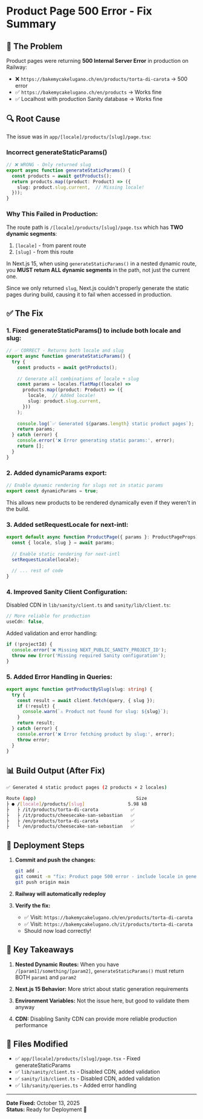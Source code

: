 # Product Page 500 Error - Fix Summary

## 🐛 **The Problem**

Product pages were returning **500 Internal Server Error** in production on Railway:
- ❌ `https://bakemycakelugano.ch/en/products/torta-di-carota` → 500 error
- ✅ `https://bakemycakelugano.ch/en/products` → Works fine
- ✅ Localhost with production Sanity database → Works fine

## 🔍 **Root Cause**

The issue was in `app/[locale]/products/[slug]/page.tsx`:

### **Incorrect generateStaticParams()**
```typescript
// ❌ WRONG - Only returned slug
export async function generateStaticParams() {
  const products = await getProducts();
  return products.map((product: Product) => ({
    slug: product.slug.current,  // Missing locale!
  }));
}
```

### **Why This Failed in Production:**

The route path is `/[locale]/products/[slug]/page.tsx` which has **TWO dynamic segments**:
1. `[locale]` - from parent route
2. `[slug]` - from this route

In Next.js 15, when using `generateStaticParams()` in a nested dynamic route, you **MUST return ALL dynamic segments** in the path, not just the current one.

Since we only returned `slug`, Next.js couldn't properly generate the static pages during build, causing it to fail when accessed in production.

## ✅ **The Fix**

### **1. Fixed generateStaticParams() to include both locale and slug:**

```typescript
// ✅ CORRECT - Returns both locale and slug
export async function generateStaticParams() {
  try {
    const products = await getProducts();
    
    // Generate all combinations of locale + slug
    const params = locales.flatMap((locale) =>
      products.map((product: Product) => ({
        locale,  // Added locale!
        slug: product.slug.current,
      }))
    );
    
    console.log(`✅ Generated ${params.length} static product pages`);
    return params;
  } catch (error) {
    console.error('❌ Error generating static params:', error);
    return [];
  }
}
```

### **2. Added dynamicParams export:**

```typescript
// Enable dynamic rendering for slugs not in static params
export const dynamicParams = true;
```

This allows new products to be rendered dynamically even if they weren't in the build.

### **3. Added setRequestLocale for next-intl:**

```typescript
export default async function ProductPage({ params }: ProductPageProps) {
  const { locale, slug } = await params;
  
  // Enable static rendering for next-intl
  setRequestLocale(locale);
  
  // ... rest of code
}
```

### **4. Improved Sanity Client Configuration:**

Disabled CDN in `lib/sanity/client.ts` and `sanity/lib/client.ts`:

```typescript
// More reliable for production
useCdn: false,
```

Added validation and error handling:

```typescript
if (!projectId) {
  console.error('❌ Missing NEXT_PUBLIC_SANITY_PROJECT_ID');
  throw new Error('Missing required Sanity configuration');
}
```

### **5. Added Error Handling in Queries:**

```typescript
export async function getProductBySlug(slug: string) {
  try {
    const result = await client.fetch(query, { slug });
    if (!result) {
      console.warn(`⚠️ Product not found for slug: ${slug}`);
    }
    return result;
  } catch (error) {
    console.error('❌ Error fetching product by slug:', error);
    throw error;
  }
}
```

## 📊 **Build Output (After Fix)**

```bash
✅ Generated 4 static product pages (2 products × 2 locales)

Route (app)                                     Size
├ ● /[locale]/products/[slug]                5.98 kB
├   ├ /it/products/torta-di-carota            ✅
├   ├ /it/products/cheesecake-san-sebastian   ✅
├   ├ /en/products/torta-di-carota            ✅
├   └ /en/products/cheesecake-san-sebastian   ✅
```

## 🚀 **Deployment Steps**

1. **Commit and push the changes:**
   ```bash
   git add .
   git commit -m "fix: Product page 500 error - include locale in generateStaticParams"
   git push origin main
   ```

2. **Railway will automatically redeploy**

3. **Verify the fix:**
   - ✅ Visit: `https://bakemycakelugano.ch/en/products/torta-di-carota`
   - ✅ Visit: `https://bakemycakelugano.ch/it/products/torta-di-carota`
   - Should now load correctly!

## 🔑 **Key Takeaways**

1. **Nested Dynamic Routes:** When you have `/[param1]/something/[param2]`, `generateStaticParams()` must return BOTH `param1` and `param2`

2. **Next.js 15 Behavior:** More strict about static generation requirements

3. **Environment Variables:** Not the issue here, but good to validate them anyway

4. **CDN:** Disabling Sanity CDN can provide more reliable production performance

## 📝 **Files Modified**

- ✅ `app/[locale]/products/[slug]/page.tsx` - Fixed generateStaticParams
- ✅ `lib/sanity/client.ts` - Disabled CDN, added validation
- ✅ `sanity/lib/client.ts` - Disabled CDN, added validation  
- ✅ `lib/sanity/queries.ts` - Added error handling

---

**Date Fixed:** October 13, 2025  
**Status:** Ready for Deployment 🚀

